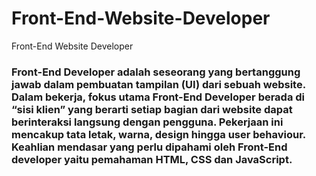 # Front-End-Website-Developer
Front-End Website Developer


### Front-End Developer adalah seseorang yang bertanggung jawab dalam pembuatan tampilan (UI) dari sebuah website. Dalam bekerja, fokus utama Front-End Developer berada di “sisi klien” yang berarti setiap bagian dari website dapat berinteraksi langsung dengan pengguna. Pekerjaan ini mencakup tata letak, warna, design hingga user behaviour. Keahlian mendasar yang perlu dipahami oleh Front-End developer yaitu pemahaman HTML, CSS dan JavaScript.

